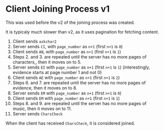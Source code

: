 # Client Joining Process v1

This was used before the v2 of the joining process was created.

It is typicaly much slower than v2, as it uses pagination for fetching content.

1. Client sends `askchar2`
2. Server sends `CI`, with `page_number` as `n+1` (first `n+1` is `0`)
3. Client sends `AN`, with `page_number` as `n+1` (first `n+1` is `1`)
4. Steps 2. and 3. are repeated until the server has no more pages of characters,, then it moves on to 5.
5. Server sends `EI` with `page_number` as `n+1` (first `n+1` is `1`) (interestingly, evidence starts at page number 1 and not 0)
6. Client sends `AE` with `page_number` as `n+1` (first `n+1` is `2`)
7. Steps 6. and 7. are repeated until the server has no more pages of evidence, then it moves on to 8.
8. Server sends `EM` with `page_number` as `n+1` (first `n+1` is `0`)
9. Client sends `EM` with `page_number` as `n+1` (first `n+1` is `1`)
10. Steps 8. and 9. are repeated until the server has no more pages of music, then it moves on to 11.
11. Server sends `CharsCheck`

When the client has received `CharsCheck`, it is considered joined.
